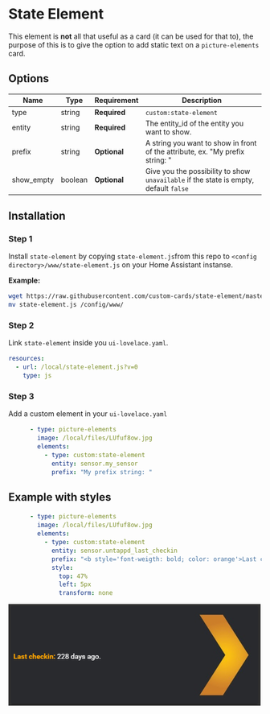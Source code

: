# State Element

This element is **not** all that useful as a card (it can be used for that to), the purpose of this is to give the option to add static text on a `picture-elements` card.

## Options

| Name | Type | Requirement | Description
| ---- | ---- | ------- | -----------
| type | string | **Required** | `custom:state-element`
| entity | string | **Required** | The entity_id of the entity you want to show.
| prefix | string | **Optional** | A string you want to show in front of the attribute, ex. "My prefix string: "
| show_empty | boolean | **Optional** | Give you the possibility to show `unavailable` if the state is empty, default `false`

## Installation

### Step 1

Install `state-element` by copying `state-element.js`from this repo to `<config directory>/www/state-element.js` on your Home Assistant instanse.

**Example:**

```bash
wget https://raw.githubusercontent.com/custom-cards/state-element/master/state-element.js
mv state-element.js /config/www/
```

### Step 2

Link `state-element` inside you `ui-lovelace.yaml`.

```yaml
resources:
  - url: /local/state-element.js?v=0
    type: js
```

### Step 3

Add a custom element in your `ui-lovelace.yaml`

```yaml
      - type: picture-elements
        image: /local/files/LUfuf8ow.jpg
        elements:
          - type: custom:state-element
            entity: sensor.my_sensor
            prefix: "My prefix string: "
```

## Example with styles

```yaml
      - type: picture-elements
        image: /local/files/LUfuf8ow.jpg
        elements:
          - type: custom:state-element
            entity: sensor.untappd_last_checkin
            prefix: "<b style='font-weigth: bold; color: orange'>Last checkin: </b>"
            style:
              top: 47%
              left: 5px
              transform: none
```

![example](example.png)
